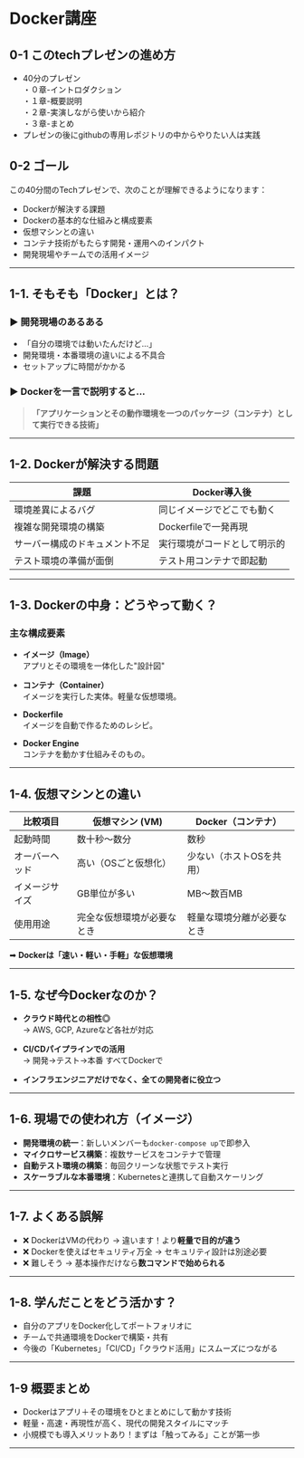 # Docker講座 

## 0-1 このtechプレゼンの進め方
 - 40分のプレゼン<br>
 ・０章-イントロダクション <br>
 ・１章-概要説明<br>
 ・２章-実演しながら使いから紹介<br>
 ・３章-まとめ<br>
 - プレゼンの後にgithubの専用レポジトリの中からやりたい人は実践

## 0-2 ゴール

この40分間のTechプレゼンで、次のことが理解できるようになります：

- Dockerが解決する課題
- Dockerの基本的な仕組みと構成要素
- 仮想マシンとの違い
- コンテナ技術がもたらす開発・運用へのインパクト
- 開発現場やチームでの活用イメージ


---

## 1-1. そもそも「Docker」とは？

### ▶ 開発現場のあるある

- 「自分の環境では動いたんだけど…」
- 開発環境・本番環境の違いによる不具合
- セットアップに時間がかかる

### ▶ Dockerを一言で説明すると...

> **「アプリケーションとその動作環境を一つのパッケージ（コンテナ）として実行できる技術」**

---

## 1-2. Dockerが解決する問題

| 課題                           | Docker導入後                     |
|--------------------------------|----------------------------------|
| 環境差異によるバグ             | 同じイメージでどこでも動く      |
| 複雑な開発環境の構築           | Dockerfileで一発再現             |
| サーバー構成のドキュメント不足 | 実行環境がコードとして明示的     |
| テスト環境の準備が面倒         | テスト用コンテナで即起動        |

---

## 1-3. Dockerの中身：どうやって動く？

### 主な構成要素

- **イメージ（Image）**  
  アプリとその環境を一体化した"設計図"

- **コンテナ（Container）**  
  イメージを実行した実体。軽量な仮想環境。

- **Dockerfile**  
  イメージを自動で作るためのレシピ。

- **Docker Engine**  
  コンテナを動かす仕組みそのもの。

---

## 1-4. 仮想マシンとの違い

| 比較項目           | 仮想マシン (VM)           | Docker（コンテナ）       |
|--------------------|---------------------------|---------------------------|
| 起動時間           | 数十秒～数分               | 数秒                      |
| オーバーヘッド     | 高い（OSごと仮想化）       | 少ない（ホストOSを共用） |
| イメージサイズ     | GB単位が多い               | MB～数百MB                |
| 使用用途           | 完全な仮想環境が必要なとき | 軽量な環境分離が必要なとき|

➡ **Dockerは「速い・軽い・手軽」な仮想環境**

---

## 1-5. なぜ今Dockerなのか？

- **クラウド時代との相性◎**  
  → AWS, GCP, Azureなど各社が対応

- **CI/CDパイプラインでの活用**  
  → 開発→テスト→本番 すべてDockerで

- **インフラエンジニアだけでなく、全ての開発者に役立つ**

---

## 1-6. 現場での使われ方（イメージ）

- **開発環境の統一**：新しいメンバーも`docker-compose up`で即参入
- **マイクロサービス構築**：複数サービスをコンテナで管理
- **自動テスト環境の構築**：毎回クリーンな状態でテスト実行
- **スケーラブルな本番環境**：Kubernetesと連携して自動スケーリング

---

## 1-7. よくある誤解

- ❌ DockerはVMの代わり → 違います！より**軽量で目的が違う**
- ❌ Dockerを使えばセキュリティ万全 → セキュリティ設計は別途必要
- ❌ 難しそう → 基本操作だけなら**数コマンドで始められる**

---

## 1-8. 学んだことをどう活かす？

- 自分のアプリをDocker化してポートフォリオに
- チームで共通環境をDockerで構築・共有
- 今後の「Kubernetes」「CI/CD」「クラウド活用」にスムーズにつながる

---

## 1-9 概要まとめ

- Dockerはアプリ＋その環境をひとまとめにして動かす技術
- 軽量・高速・再現性が高く、現代の開発スタイルにマッチ
- 小規模でも導入メリットあり！まずは「触ってみる」ことが第一歩

---

